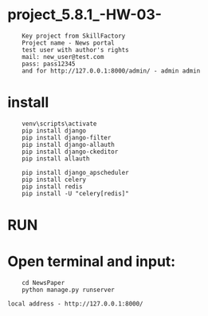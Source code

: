 # project_5.8.1_-HW-03-
        Key project from SkillFactory
        Project name - News portal
        test user with author's rights
        mail: new_user@test.com
        pass: pass12345
        and for http://127.0.0.1:8000/admin/ - admin admin

# install
        venv\scripts\activate
        pip install django
        pip install django-filter
        pip install django-allauth
        pip install django-ckeditor
        pip install allauth

        pip install django_apscheduler
        pip install celery
        pip install redis
        pip install -U "celery[redis]"
        
# RUN
# Open terminal and input:
        cd NewsPaper
        python manage.py runserver

    local address - http://127.0.0.1:8000/
